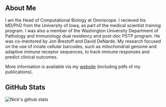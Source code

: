 ## About Me
I am the Head of Computational Biology at Omniscope. I recieved his MD/PhD from the University of Iowa, as part of the medical scientist training program. I was also a member of the Washington University Department of Pathology and Immunology dual residency and post-doc PSTP program. He was co-mentored by Jon Brestoff and David DeNardo. My research focused on the use of innate cellular barcodes, such as mitochondrial genome and adaptive immune receptor sequences, to track immune responses and predict clinical outcomes.

More information is available via my [website](https://www.borch.dev/) (including pdfs of my publications).

## GitHub Stats
![Nick's github stats](https://github-readme-stats.vercel.app/api?username=ncborcherding&show_icons=true&theme=dracula)

